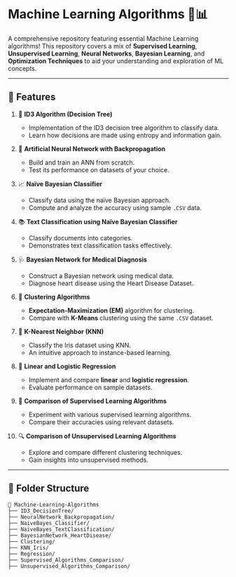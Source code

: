 # Machine Learning Algorithms 🚀📊

A comprehensive repository featuring essential Machine Learning algorithms! This repository covers a mix of **Supervised Learning**, **Unsupervised Learning**, **Neural Networks**, **Bayesian Learning**, and **Optimization Techniques** to aid your understanding and exploration of ML concepts.

---

## 📝 Features

1. 🌳 **ID3 Algorithm (Decision Tree)**  
   - Implementation of the ID3 decision tree algorithm to classify data.  
   - Learn how decisions are made using entropy and information gain.

2. 🤖 **Artificial Neural Network with Backpropagation**  
   - Build and train an ANN from scratch.  
   - Test its performance on datasets of your choice.  

3. 📈 **Naïve Bayesian Classifier**  
   - Classify data using the naïve Bayesian approach.  
   - Compute and analyze the accuracy using sample `.CSV` data.  

4. 📚 **Text Classification using Naïve Bayesian Classifier**  
   - Classify documents into categories.  
   - Demonstrates text classification tasks effectively.

5. 🩺 **Bayesian Network for Medical Diagnosis**  
   - Construct a Bayesian network using medical data.  
   - Diagnose heart disease using the Heart Disease Dataset.

6. 🧩 **Clustering Algorithms**  
   - **Expectation-Maximization (EM)** algorithm for clustering.  
   - Compare with **K-Means** clustering using the same `.CSV` dataset.  

7. 🌸 **K-Nearest Neighbor (KNN)**  
   - Classify the Iris dataset using KNN.  
   - An intuitive approach to instance-based learning.  

8. 🔢 **Linear and Logistic Regression**  
   - Implement and compare **linear** and **logistic regression**.  
   - Evaluate performance on sample datasets.  

9. 🧪 **Comparison of Supervised Learning Algorithms**  
   - Experiment with various supervised learning algorithms.  
   - Compare their accuracies using relevant datasets.  

10. 🔍 **Comparison of Unsupervised Learning Algorithms**  
    - Explore and compare different clustering techniques.  
    - Gain insights into unsupervised methods.

---

## 📂 Folder Structure

```plaintext
📁 Machine-Learning-Algorithms
├── ID3_DecisionTree/
├── NeuralNetwork_Backpropagation/
├── NaiveBayes_Classifier/
├── NaiveBayes_TextClassification/
├── BayesianNetwork_HeartDisease/
├── Clustering/
├── KNN_Iris/
├── Regression/
├── Supervised_Algorithms_Comparison/
├── Unsupervised_Algorithms_Comparison/
```
